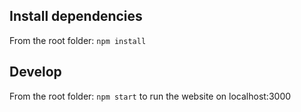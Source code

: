 ## Install dependencies

From the root folder: `npm install`

## Develop

From the root folder: `npm start` to run the website on localhost:3000